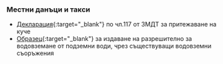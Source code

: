 ### Местни данъци и такси
- [Декларация](/mdt/mdt_sofiq_deklaraciq_pritezhavane_kuche.pdf){:target="_blank"} по чл.117 от ЗМДТ за притежаване на куче	
- [Образец](/bd4r/15_obrazec_kym_zapowed_obrazci_zv.docx){:target="_blank"} за издаване на разрешително за водовземане от подземни води, чрез съществуващи водовземни съоръжения
